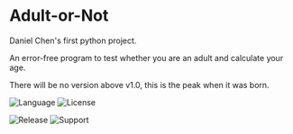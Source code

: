 # Adult-or-Not
Daniel Chen's first python project.

An error-free program to test whether you are an adult and calculate your age.

There will be no version above v1.0, this is the peak when it was born.

![Language](https://img.shields.io/badge/Python3.9+-orange?logo=python)
![License](https://img.shields.io/github/license/8888668/Adult-or-Not)

![Release](https://img.shields.io/github/release/8888668/Adult-or-Not)
![Support](https://img.shields.io/badge/-Windows-blue?logo=Windows)
